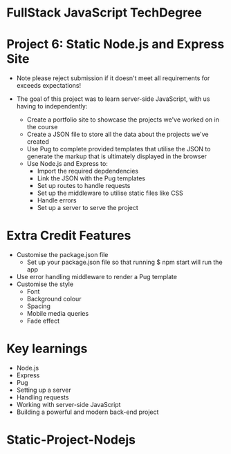 # FullStack JavaScript TechDegree
# Project 6: Static Node.js and Express Site 

* Note please reject submission if it doesn't meet all requirements for exceeds expectations!

* The goal of this project was to learn server-side JavaScript, with us having to independently:
    * Create a portfolio site to showcase the projects we've worked on in the course
    * Create a JSON file to store all the data about the projects we've created
    * Use Pug to complete provided templates that utilise the JSON to generate the markup that is ultimately displayed in the browser
    * Use Node.js and Express to:
        * Import the required depdendencies
        * Link the JSON with the Pug templates
        * Set up routes to handle requests
        * Set up the middleware to utilise static files like CSS
        * Handle errors
        * Set up a server to serve the project



# Extra Credit Features
* Customise the package.json file
    * Set up your package.json file so that running $ npm start will run the app
* Use error handling middleware to render a Pug template
* Customise the style
   * Font
   * Background colour
   * Spacing
   * Mobile media queries
   * Fade effect



# Key learnings
* Node.js
* Express
* Pug
* Setting up a server
* Handling requests
* Working with server-side JavaScript
* Building a powerful and modern back-end project

# Static-Project-Nodejs
